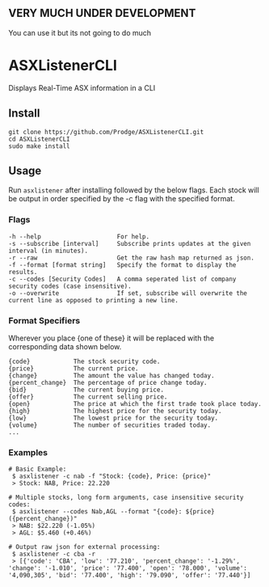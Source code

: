## VERY MUCH UNDER DEVELOPMENT
You can use it but its not going to do much

# ASXListenerCLI
Displays Real-Time ASX information in a CLI

## Install
```
git clone https://github.com/Prodge/ASXListenerCLI.git
cd ASXListenerCLI
sudo make install
```

## Usage
Run `asxlistener` after installing followed by the below flags.
Each stock will be output in order specified by the -c flag with the specified format.

### Flags
```
-h --help                     For help.
-s --subscribe [interval]     Subscribe prints updates at the given interval (in minutes).
-r --raw                      Get the raw hash map returned as json.
-f --format [format string]   Specify the format to display the results.
-c --codes [Security Codes]   A comma seperated list of company security codes (case insensitive).
-o --overwrite                If set, subscribe will overwrite the current line as opposed to printing a new line.
```

### Format Specifiers
Wherever you place {one of these} it will be replaced with the corresponding data shown below.
```
{code}            The stock security code.
{price}           The current price.
{change}          The amount the value has changed today.
{percent_change}  The percentage of price change today.
{bid}             The current buying price.
{offer}           The current selling price.
{open}            The price at which the first trade took place today.
{high}            The highest price for the security today.
{low}             The lowest price for the security today.
{volume}          The number of securities traded today.
...

```

### Examples
```
# Basic Example:
 $ asxlistener -c nab -f "Stock: {code}, Price: {price}"
 > Stock: NAB, Price: 22.220

# Multiple stocks, long form arguments, case insensitive security codes:
 $ asxlistener --codes Nab,AGL --format "{code}: ${price} ({percent_change})"
 > NAB: $22.220 (-1.05%)
 > AGL: $5.460 (+0.46%)

# Output raw json for external processing:
 $ asxlistener -c cba -r
 > [{'code': 'CBA', 'low': '77.210', 'percent_change': '-1.29%', 'change': '-1.010', 'price': '77.400', 'open': '78.000', 'volume': '4,090,305', 'bid': '77.400', 'high': '79.090', 'offer': '77.440'}]
```
